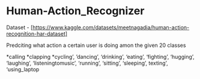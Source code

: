 # Human-Action_Recognizer

Dataset - [https://www.kaggle.com/datasets/meetnagadia/human-action-recognition-har-dataset]

Predciting what action a certain user is doing amon the given 20 classes 

  *calling 
  *clapping 
  *cycling’, ’dancing’, ‘drinking’, ‘eating’, ‘fighting’, ‘hugging’, ‘laughing’, ‘listeningtomusic’, ‘running’, ‘sitting’, ‘sleeping’, texting’, ‘using_laptop
